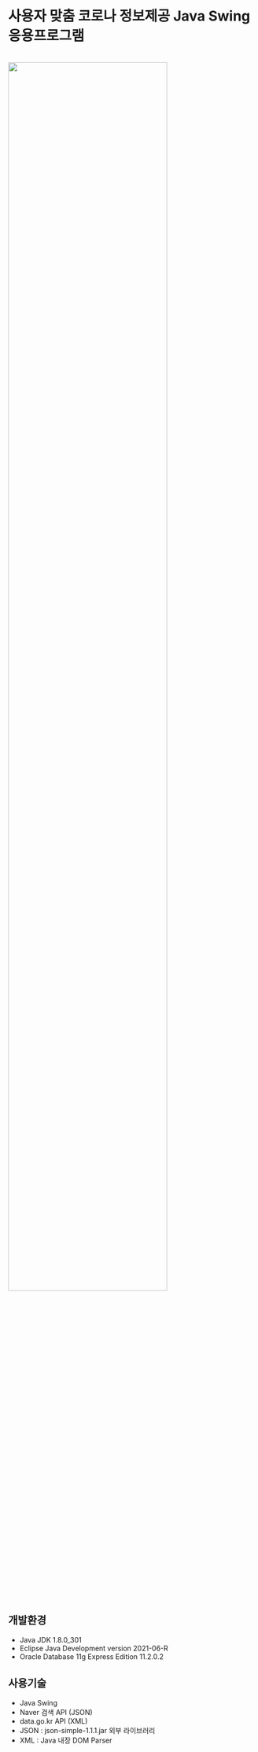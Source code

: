 # 사용자 맞춤 코로나 정보제공 Java Swing 응용프로그램
<br>
<img src="https://user-images.githubusercontent.com/59141956/148081456-fe7fddd0-4409-4bdb-a2ec-46aab0490b5c.png" width="80%" height="80%">

## 개발환경
* Java JDK 1.8.0_301
* Eclipse Java Development version 2021-06-R
* Oracle Database 11g Express Edition 11.2.0.2

## 사용기술
* Java Swing
* Naver 검색 API (JSON)
* data.go.kr API (XML)
* JSON : json-simple-1.1.1.jar 외부 라이브러리
* XML : Java 내장 DOM Parser
